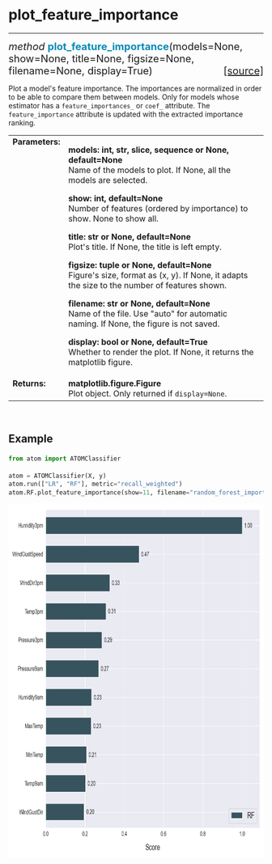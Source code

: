 # plot_feature_importance
-------------------------

<div style="font-size:20px">
<em>method</em> <strong style="color:#008AB8">plot_feature_importance</strong>(models=None,
show=None, title=None, figsize=None, filename=None, display=True)
<span style="float:right">
<a href="https://github.com/tvdboom/ATOM/blob/master/atom/plots.py#L2053">[source]</a>
</span>
</div>

Plot a model's feature importance. The importances are normalized in
order to be able to compare them between models. Only for models whose
estimator has a `feature_importances_` or `coef_` attribute. The
`feature_importance` attribute is updated with the extracted  importance
ranking.

<table style="font-size:16px">
<tr>
<td width="20%" class="td_title" style="vertical-align:top"><strong>Parameters:</strong></td>
<td width="80%" class="td_params">
<p>
<strong>models: int, str, slice, sequence or None, default=None</strong><br>
Name of the models to plot. If None, all the models are selected.
</p>
<p>
<strong>show: int, default=None</strong><br>
Number of features (ordered by importance) to show. None to show all.
</p>
<p>
<strong>title: str or None, default=None</strong><br>
Plot's title. If None, the title is left empty.
</p>
<p>
<strong>figsize: tuple or None, default=None</strong><br>
Figure's size, format as (x, y). If None, it adapts the size to the
number of features shown.
</p>
<p>
<strong>filename: str or None, default=None</strong><br>
Name of the file. Use "auto" for automatic naming.
If None, the figure is not saved.
</p>
<p>
<strong>display: bool or None, default=True</strong><br>
Whether to render the plot. If None, it returns the matplotlib figure.
</p>
</td>
</tr>
<tr>
<td width="20%" class="td_title" style="vertical-align:top"><strong>Returns:</strong></td>
<td width="80%" class="td_params">
<strong>matplotlib.figure.Figure</strong><br>
Plot object. Only returned if <code>display=None</code>.
</td>
</tr>
</table>
<br />



## Example

```python
from atom import ATOMClassifier

atom = ATOMClassifier(X, y)
atom.run(["LR", "RF"], metric="recall_weighted")
atom.RF.plot_feature_importance(show=11, filename="random_forest_importance")
```

<div align="center">
    <img src="../../../img/plots/plot_feature_importance.png" alt="plot_feature_importance" width="700" height="700"/>
</div>
